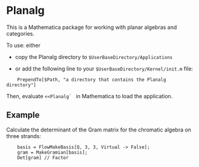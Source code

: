 # Planalg

This is a Mathematica package for working with planar algebras and categories.

To use: either

- copy the Planalg directory to
`$UserBaseDirectory/Applications`

- or add the following line to your
`$UserBaseDirectory/Kernel/init.m` file:
```
    PrependTo[$Path, "a directory that contains the Planalg directory"]
```

Then, evaluate ``<<Planalg` `` in Mathematica to load the application.

## Example

Calculate the determinant of the Gram matrix for the chromatic algebra on three strands:
```
	basis = FlowMakeBasis[Q, 3, 3, Virtual -> False];
	gram = MakeGramian[basis];
	Det[gram] // Factor
```
